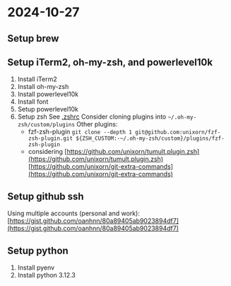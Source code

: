 # 2024-10-27
## Setup brew

## Setup iTerm2, oh-my-zsh, and powerlevel10k

1. Install iTerm2
2. Install oh-my-zsh
3. Install powerlevel10k
4. Install font
5. Setup powerlevel10k
6. Setup zsh
    See [.zshrc](.zshrc)
    Consider cloning plugins into `~/.oh-my-zsh/custom/plugins`
    Other plugins:
    - fzf-zsh-plugin
        `git clone --depth 1 git@github.com:unixorn/fzf-zsh-plugin.git ${ZSH_CUSTOM:-~/.oh-my-zsh/custom}/plugins/fzf-zsh-plugin`
    - considering
        [https://github.com/unixorn/tumult.plugin.zsh](https://github.com/unixorn/tumult.plugin.zsh)
        [https://github.com/unixorn/git-extra-commands](https://github.com/unixorn/git-extra-commands)

## Setup github ssh
Using multiple accounts (personal and work):
[https://gist.github.com/oanhnn/80a89405ab9023894df7](https://gist.github.com/oanhnn/80a89405ab9023894df7)

## Setup python

1. Install pyenv
2. Install python 3.12.3

